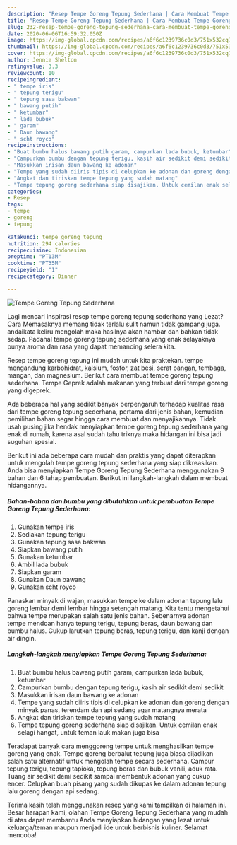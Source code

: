 ```yaml
---
description: "Resep Tempe Goreng Tepung Sederhana | Cara Membuat Tempe Goreng Tepung Sederhana Yang Enak Banget"
title: "Resep Tempe Goreng Tepung Sederhana | Cara Membuat Tempe Goreng Tepung Sederhana Yang Enak Banget"
slug: 232-resep-tempe-goreng-tepung-sederhana-cara-membuat-tempe-goreng-tepung-sederhana-yang-enak-banget
date: 2020-06-06T16:59:32.050Z
image: https://img-global.cpcdn.com/recipes/a6f6c1239736c0d3/751x532cq70/tempe-goreng-tepung-sederhana-foto-resep-utama.jpg
thumbnail: https://img-global.cpcdn.com/recipes/a6f6c1239736c0d3/751x532cq70/tempe-goreng-tepung-sederhana-foto-resep-utama.jpg
cover: https://img-global.cpcdn.com/recipes/a6f6c1239736c0d3/751x532cq70/tempe-goreng-tepung-sederhana-foto-resep-utama.jpg
author: Jennie Shelton
ratingvalue: 3.3
reviewcount: 10
recipeingredient:
- " tempe iris"
- " tepung terigu"
- " tepung sasa bakwan"
- " bawang putih"
- " ketumbar"
- " lada bubuk"
- " garam"
- " Daun bawang"
- " scht royco"
recipeinstructions:
- "Buat bumbu halus bawang putih garam, campurkan lada bubuk, ketumbar"
- "Campurkan bumbu dengan tepung terigu, kasih air sedikit demi sedikit"
- "Masukkan irisan daun bawang ke adonan"
- "Tempe yang sudah diiris tipis di celupkan ke adonan dan goreng dengan minyak panas, terendam dan api sedang agar matangnya merata"
- "Angkat dan tiriskan tempe tepung yang sudah matang"
- "Tempe tepung goreng sederhana siap disajikan. Untuk cemilan enak selagi hangat, untuk teman lauk makan juga bisa"
categories:
- Resep
tags:
- tempe
- goreng
- tepung

katakunci: tempe goreng tepung 
nutrition: 294 calories
recipecuisine: Indonesian
preptime: "PT13M"
cooktime: "PT35M"
recipeyield: "1"
recipecategory: Dinner

---
```



![Tempe Goreng Tepung Sederhana](https://img-global.cpcdn.com/recipes/a6f6c1239736c0d3/751x532cq70/tempe-goreng-tepung-sederhana-foto-resep-utama.jpg)

Lagi mencari inspirasi resep tempe goreng tepung sederhana yang Lezat? Cara Memasaknya memang tidak terlalu sulit namun tidak gampang juga. andaikata keliru mengolah maka hasilnya akan hambar dan bahkan tidak sedap. Padahal tempe goreng tepung sederhana yang enak selayaknya punya aroma dan rasa yang dapat memancing selera kita.

Resep tempe goreng tepung ini mudah untuk kita praktekan. tempe mengandung karbohidrat, kalsium, fosfor, zat besi, serat pangan, tembaga, mangan, dan magnesium. Berikut cara membuat tempe goreng tepung sederhana. Tempe Geprek adalah makanan yang terbuat dari tempe goreng yang digeprek.

Ada beberapa hal yang sedikit banyak berpengaruh terhadap kualitas rasa dari tempe goreng tepung sederhana, pertama dari jenis bahan, kemudian pemilihan bahan segar hingga cara membuat dan menyajikannya. Tidak usah pusing jika hendak menyiapkan tempe goreng tepung sederhana yang enak di rumah, karena asal sudah tahu triknya maka hidangan ini bisa jadi suguhan spesial.


Berikut ini ada beberapa cara mudah dan praktis yang dapat diterapkan untuk mengolah tempe goreng tepung sederhana yang siap dikreasikan. Anda bisa menyiapkan Tempe Goreng Tepung Sederhana menggunakan 9 bahan dan 6 tahap pembuatan. Berikut ini langkah-langkah dalam membuat hidangannya.

<!--inarticleads1-->

##### Bahan-bahan dan bumbu yang dibutuhkan untuk pembuatan Tempe Goreng Tepung Sederhana:

1. Gunakan  tempe iris
1. Sediakan  tepung terigu
1. Gunakan  tepung sasa bakwan
1. Siapkan  bawang putih
1. Gunakan  ketumbar
1. Ambil  lada bubuk
1. Siapkan  garam
1. Gunakan  Daun bawang
1. Gunakan  scht royco


Panaskan minyak di wajan, masukkan tempe ke dalam adonan tepung lalu goreng lembar demi lembar hingga setengah matang. Kita tentu mengetahui bahwa tempe merupakan salah satu jenis bahan. Sebenarnya adonan tempe mendoan hanya tepung terigu, tepung beras, daun bawang dan bumbu halus. Cukup larutkan tepung beras, tepung terigu, dan kanji dengan air dingin. 

<!--inarticleads2-->

##### Langkah-langkah menyiapkan Tempe Goreng Tepung Sederhana:

1. Buat bumbu halus bawang putih garam, campurkan lada bubuk, ketumbar
1. Campurkan bumbu dengan tepung terigu, kasih air sedikit demi sedikit
1. Masukkan irisan daun bawang ke adonan
1. Tempe yang sudah diiris tipis di celupkan ke adonan dan goreng dengan minyak panas, terendam dan api sedang agar matangnya merata
1. Angkat dan tiriskan tempe tepung yang sudah matang
1. Tempe tepung goreng sederhana siap disajikan. Untuk cemilan enak selagi hangat, untuk teman lauk makan juga bisa


Teradapat banyak cara menggoreng tempe untuk menghasilkan tempe goreng yang enak. Tempe goreng berbalut tepung juga biasa dijadikan salah satu alternatif untuk mengolah tempe secara sederhana. Campur tepung terigu, tepung tapioka, tepung beras dan bubuk vanili, aduk rata. Tuang air sedikit demi sedikit sampai membentuk adonan yang cukup encer. Celupkan buah pisang yang sudah dikupas ke dalam adonan tepung lalu goreng dengan api sedang. 

Terima kasih telah menggunakan resep yang kami tampilkan di halaman ini. Besar harapan kami, olahan Tempe Goreng Tepung Sederhana yang mudah di atas dapat membantu Anda menyiapkan hidangan yang lezat untuk keluarga/teman maupun menjadi ide untuk berbisnis kuliner. Selamat mencoba!
